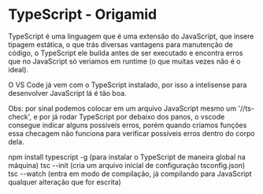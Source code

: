 # TypeScript - Origamid

TypeScript é uma linguagem que é uma extensão do JavaScript, que insere tipagem estática, o que trás diversas vantagens para manutenção de código, o TypeScript ele builda antes de ser executado e encontra erros que no JavaScript só veriamos em runtime (o que muitas vezes não é o ideal).

O VS Code já vem com o TypeScript instalado, por isso a intelisense para desenvolver JavaScript lá é tão boa.

Obs: por sinal podemos colocar em um arquivo JavaScript mesmo um '//ts-check', e por já rodar TypeScript por debaixo dos panos, o vscode consegue indicar alguns possíveis erros, porém quando criamos funções essa checagem não funciona para verificar possíveis erros dentro do corpo dela.

npm install typescript -g (para instalar o TypeScript de maneira global na máquina)
tsc --init (cria um arquivo inicial de configuração tsconfig.json)
tsc --watch (entra em modo de compilação, já compilando para JavaScript qualquer alteração que for escrita)
